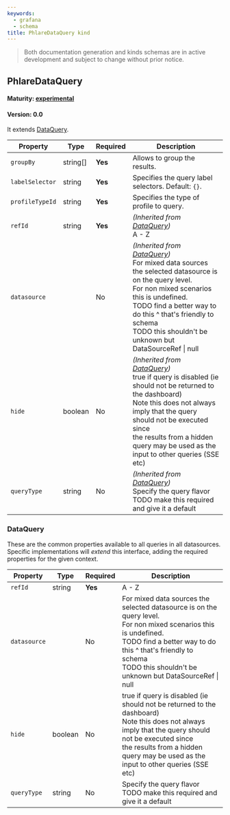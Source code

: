 ```yaml
---
keywords:
  - grafana
  - schema
title: PhlareDataQuery kind
---
```

> Both documentation generation and kinds schemas are in active development and subject to change without prior notice.

## PhlareDataQuery

#### Maturity: [experimental](../../../maturity/#experimental)
#### Version: 0.0



It extends [DataQuery](#dataquery).

| Property        | Type     | Required | Description                                                                                                                                                                                                                                                                                            |
|-----------------|----------|----------|--------------------------------------------------------------------------------------------------------------------------------------------------------------------------------------------------------------------------------------------------------------------------------------------------------|
| `groupBy`       | string[] | **Yes**  | Allows to group the results.                                                                                                                                                                                                                                                                           |
| `labelSelector` | string   | **Yes**  | Specifies the query label selectors. Default: `{}`.                                                                                                                                                                                                                                                    |
| `profileTypeId` | string   | **Yes**  | Specifies the type of profile to query.                                                                                                                                                                                                                                                                |
| `refId`         | string   | **Yes**  | *(Inherited from [DataQuery](#dataquery))*<br/>A - Z                                                                                                                                                                                                                                                   |
| `datasource`    |          | No       | *(Inherited from [DataQuery](#dataquery))*<br/>For mixed data sources the selected datasource is on the query level.<br/>For non mixed scenarios this is undefined.<br/>TODO find a better way to do this ^ that's friendly to schema<br/>TODO this shouldn't be unknown but DataSourceRef &#124; null |
| `hide`          | boolean  | No       | *(Inherited from [DataQuery](#dataquery))*<br/>true if query is disabled (ie should not be returned to the dashboard)<br/>Note this does not always imply that the query should not be executed since<br/>the results from a hidden query may be used as the input to other queries (SSE etc)          |
| `queryType`     | string   | No       | *(Inherited from [DataQuery](#dataquery))*<br/>Specify the query flavor<br/>TODO make this required and give it a default                                                                                                                                                                              |

### DataQuery

These are the common properties available to all queries in all datasources.
Specific implementations will *extend* this interface, adding the required
properties for the given context.

| Property     | Type    | Required | Description                                                                                                                                                                                                                                             |
|--------------|---------|----------|---------------------------------------------------------------------------------------------------------------------------------------------------------------------------------------------------------------------------------------------------------|
| `refId`      | string  | **Yes**  | A - Z                                                                                                                                                                                                                                                   |
| `datasource` |         | No       | For mixed data sources the selected datasource is on the query level.<br/>For non mixed scenarios this is undefined.<br/>TODO find a better way to do this ^ that's friendly to schema<br/>TODO this shouldn't be unknown but DataSourceRef &#124; null |
| `hide`       | boolean | No       | true if query is disabled (ie should not be returned to the dashboard)<br/>Note this does not always imply that the query should not be executed since<br/>the results from a hidden query may be used as the input to other queries (SSE etc)          |
| `queryType`  | string  | No       | Specify the query flavor<br/>TODO make this required and give it a default                                                                                                                                                                              |


